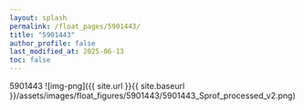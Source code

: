```yaml
---
layout: splash
permalink: /float_pages/5901443/
title: "5901443"
author_profile: false
last_modified_at: 2025-06-13
toc: false
---
```

 
5901443
![img-png]({{ site.url }}{{ site.baseurl }}/assets/images/float_figures/5901443/5901443_Sprof_processed_v2.png)